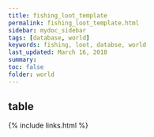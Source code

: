 ```yaml
---
title: fishing_loot_template
permalink: fishing_loot_template.html
sidebar: mydoc_sidebar
tags: [database, world]
keywords: fishing, loot, databse, world
last_updated: March 16, 2018
summary:
toc: false
folder: world
---
```


## table

{% include links.html %}